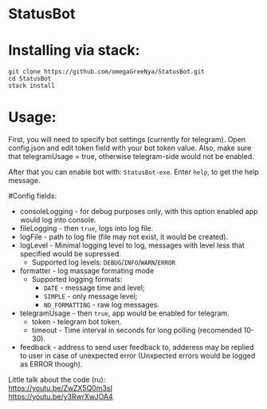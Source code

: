 # StatusBot

# Installing via stack:
```
git clone https://github.com/omegaGreeNya/StatusBot.git
cd StatusBot
stack install
```


# Usage:
First, you will need to specify bot settings (currently for telegram). Open config.json and edit token field with your bot token value. Also, make sure that telegramUsage = true, otherwise telegram-side would not be enabled.

After that you can enable bot with:
`StatusBot-exe`. Enter `help`, to get the help message.


#Config fields:
- consoleLogging - for debug purposes only, with this option enabled app would log into console.
- fileLogging - then `true`, logs into log file.
- logFile - path to log file (file may not exist, it would be created).
- logLevel - Minimal logging level to log, messages with level less that specified would be supressed.
  - Supported log levels:  `DEBUG`/`INFO`/`WARN`/`ERROR`
- formatter - log massage formating mode
  - Supported logging formats:
    - `DATE` - message time and level;
    - `SIMPLE` - only message level;
    - `NO_FORMATTING` - raw log messages.
- telegramUsage - then `true`, app would be enabled for telegram.
  - token - telegram bot token.
  - timeout - Time interval in seconds for long polling (recomended 10-30).
- feedback - address to send user feedback to, adderess may be replied to user in case of unexpected error (Unxpected errors would be logged as ERROR though).

Little talk about the code (ru):\
https://youtu.be/ZwZX5Q0m3sI \
https://youtu.be/y3RwrXwJOA4
